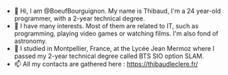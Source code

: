 - 👋 Hi, I am @BoeufBourguignon. My name is Thibaud, I'm a 24 year-old programmer, with a 2-year technical degree.
- 👀 I have many interests. Most of them are related to IT, such as programming, playing video games or watching films. I'm also fond of astronomy.
- 🌱 I studied in Montpellier, France, at the Lycée Jean Mermoz where I passed my 2-year technical degree called BTS SIO option SLAM.
- 📫 All my contacts are gathered here : https://thibaudleclere.fr/
